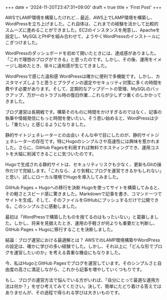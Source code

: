 +++
date = '2024-11-20T23:47:31+09:00'
draft = true
title = 'First Post'
+++

AWSでLAMP環境を構築したけれど…
最近、AWS上でLAMP環境を構築し、WordPressを立ち上げました。これ自体は、これまでの経験を活かして比較的スムーズに進めることができました。EC2のインスタンスを用意し、Apacheを設定し、MySQLとPHPを組み合わせて、ようやくWordPressのインストールにこぎつけました。

WordPressのダッシュボードを初めて開いたときには、達成感がありました。「これで理想のブログができる」と思ったのです。しかし、その後、運用をイメージし始めたとき、徐々に違和感が生じてきました。

WordPressで感じた違和感
WordPressは確かに便利で多機能です。しかし、カスタマイズしようと思うとプラグインの選定やセキュリティ対策に多くの時間を費やす必要があります。そして、定期的なアップデートの管理、MySQLのバックアップ、万が一のトラブル時の復旧作業…これらが少しずつ重くのしかかってきました。

ブログ運営は長期戦です。構築そのものに時間をかけすぎるのではなく、記事の執筆や情報発信にもっと時間を使いたい。そう思い始めると、WordPressは少し「重たい」と感じるようになりました。

静的サイトジェネレーターとの出会い
そんな中で目にしたのが、静的サイトジェネレーターの存在です。特にHugoのシンプルさや高速性には興味を惹かれました。さらに、GitHub Pagesを利用すれば無料でホスティングでき、運用コストを大幅に削減できることに気づいたのです。

Hugoで生成される静的サイトは、セキュリティリスクも少なく、更新もGitの操作だけで完結します。「これなら、より気軽にブログを運営できるかもしれない」と思い、試しにローカル環境でHugoを導入してみました。

GitHub Pages + Hugoへの移行を決断
Hugoを使ってサイトを構築してみると、その軽さとスピード感に驚きました。Markdownで記事を書き、コマンド一つでサイトを生成。そして、そのファイルをGitHubにプッシュするだけで公開できる。このシンプルさに感動しました。

最初は「WordPressで構築したものを捨てるのはもったいない」と葛藤しました。しかし、将来を見据えたとき、運用の手軽さが何よりも重要だと判断し、GitHub Pages + Hugoに移行することを決断しました。

結論：ブログ運営における最適解とは？
AWSでのLAMP環境構築やWordPressの設定は、確かに学びの多い経験でした。しかし、それ以上に「どんな形でブログを運営したいのか」を考える貴重な機会にもなりました。

今、私はHugoとGitHub Pagesでブログを運営しています。そのシンプルさと自由度の高さに満足しながら、これから記事を増やしていくつもりです。

もし、ブログの運営方法で悩んでいる方がいれば、「自分にとって最適な運用方法は何か？」をぜひ考えてみてください。決して、簡単にたどり着ける答えではありませんが、その過程で得られる学びは大きいものです。


